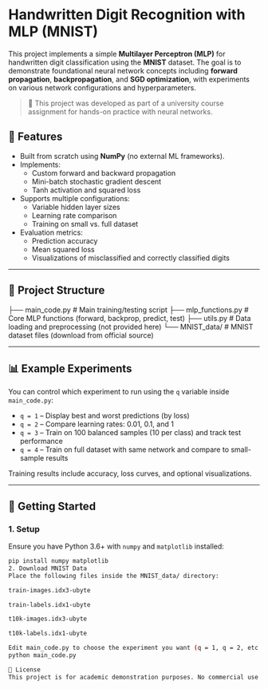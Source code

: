 # Handwritten Digit Recognition with MLP (MNIST)

This project implements a simple **Multilayer Perceptron (MLP)** for handwritten digit classification using the **MNIST** dataset. The goal is to demonstrate foundational neural network concepts including **forward propagation**, **backpropagation**, and **SGD optimization**, with experiments on various network configurations and hyperparameters.

> 🔬 This project was developed as part of a university course assignment for hands-on practice with neural networks.

## 🔧 Features

- Built from scratch using **NumPy** (no external ML frameworks).
- Implements:
  - Custom forward and backward propagation
  - Mini-batch stochastic gradient descent
  - Tanh activation and squared loss
- Supports multiple configurations:
  - Variable hidden layer sizes
  - Learning rate comparison
  - Training on small vs. full dataset
- Evaluation metrics:
  - Prediction accuracy
  - Mean squared loss
  - Visualizations of misclassified and correctly classified digits

---

## 📁 Project Structure

├── main_code.py # Main training/testing script
├── mlp_functions.py # Core MLP functions (forward, backprop, predict, test)
├── utils.py # Data loading and preprocessing (not provided here)
└── MNIST_data/ # MNIST dataset files (download from official source)


---

## 📊 Example Experiments

You can control which experiment to run using the `q` variable inside `main_code.py`:

- `q = 1` – Display best and worst predictions (by loss)
- `q = 2` – Compare learning rates: 0.01, 0.1, and 1
- `q = 3` – Train on 100 balanced samples (10 per class) and track test performance
- `q = 4` – Train on full dataset with same network and compare to small-sample results

Training results include accuracy, loss curves, and optional visualizations.

---

## 🧪 Getting Started

### 1. Setup

Ensure you have Python 3.6+ with `numpy` and `matplotlib` installed:

```bash
pip install numpy matplotlib
2. Download MNIST Data
Place the following files inside the MNIST_data/ directory:

train-images.idx3-ubyte

train-labels.idx1-ubyte

t10k-images.idx3-ubyte

t10k-labels.idx1-ubyte

Edit main_code.py to choose the experiment you want (q = 1, q = 2, etc.), then:
python main_code.py

📜 License
This project is for academic demonstration purposes. No commercial use without permission.
